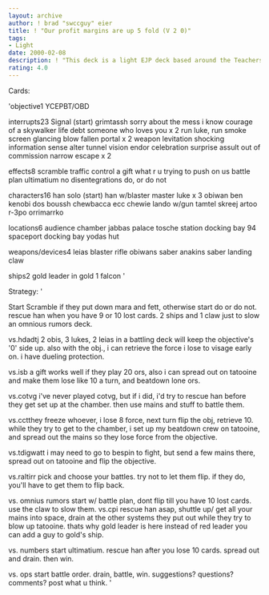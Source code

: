 ```yaml
---
layout: archive
author: ! brad "swccguy" eier
title: ! "Our profit margins are up 5 fold (V 2 0)"
tags:
- Light
date: 2000-02-08
description: ! "This deck is a light EJP deck based around the Teachers Seattle Grand-Slam one.  I've changed some cards due to the local decks and some of the stratigies are different."
rating: 4.0
---
```

Cards: 

'objective1
YCEPBT/OBD

interrupts23
Signal (start)
grimtassh
sorry about the mess
i know
courage of a skywalker
life debt
someone who loves you x 2
run luke, run
smoke screen
glancing blow
fallen portal x 2
weapon levitation
shocking information
sense
alter
tunnel vision
endor celebration
surprise assult
out of commission
narrow escape x 2


effects8
scramble
traffic control
a gift
what r u trying to push on us
battle plan
ultimatium
no disentegrations
do, or do not

characters16
han solo (start)
han w/blaster
master luke x 3
obiwan
ben kenobi
dos
boussh
chewbacca
ecc chewie
lando w/gun
tamtel skreej
artoo
r-3po
orrimarrko


locations6
audience chamber
jabbas palace
tosche station
docking bay 94
spaceport docking bay
yodas hut

weapons/devices4
leias blaster rifle
obiwans saber
anakins saber
landing claw

ships2
gold leader in gold 1
falcon
'

Strategy: '

Start Scramble if they put down mara and fett, otherwise start do or do not.  rescue han when you have 9 or 10 lost cards. 2 ships and 1 claw just to slow an omnious rumors deck.

vs.hdadtj 2 obis, 3 lukes, 2 leias in a battling deck will keep the objective's '0' side up. also with the obj., i can retrieve the force i lose to visage early on. i have dueling protection.

vs.isb a gift works well if they play 20 ors, also i can spread out on tatooine and make them lose like 10 a turn, and beatdown lone ors.

vs.cotvg i've never played cotvg, but if i did, i'd try to rescue han before they get set up at the chamber. then use mains and stuff to battle them.

vs.cctthey freeze whoever, i lose 8 force, next turn flip the obj, retrieve 10. while they try to get to the chamber, i set up my beatdown crew on tatooine, and spread out the mains so they lose force from the objective.

vs.tdigwatt i may need to go to bespin to fight, but send a few mains there, spread out on tatooine and flip the objective.

vs.raltirr pick and choose your battles. try not to let them flip. if they do, you'll have to get them to flip back.


vs. omnius rumors start w/ battle plan, dont flip till you have 10 lost cards. use the claw to slow them.
vs.cpi rescue han asap, shuttle up/ get all your mains into space, drain at the other systems they put out while they try to blow up tatooine. thats why gold leader is here instead of red leader you can add a guy to gold's ship.

vs. numbers start ultimatium. rescue han after you lose 10 cards. spread out and drain. then win.

vs. ops start battle order. drain, battle, win.
suggestions? questions? comments? post what u think. '